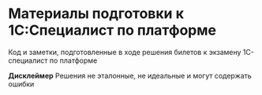 # Материалы подготовки к 1С:Специалист по платформе

Код и заметки, подготовленные в ходе решения билетов к экзамену 1С-специалист по платформе

**Дисклеймер** Решения не эталонные, не идеальные и могут содержать ошибки
